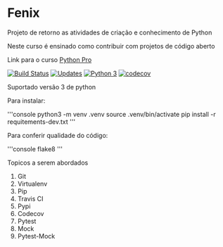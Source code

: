 # Fenix
Projeto de retorno as atividades de criação e conhecimento de Python

Neste curso é ensinado como contribuir com projetos de código aberto

Link para o curso [Python Pro](https://www.python.pro.br)

[![Build Status](https://app.travis-ci.com/JosemarBrito/Fenix.svg?branch=main)](https://app.travis-ci.com/JosemarBrito/Fenix)
[![Updates](https://pyup.io/repos/github/JosemarBrito/Fenix/shield.svg)](https://pyup.io/repos/github/JosemarBrito/Fenix/)
[![Python 3](https://pyup.io/repos/github/JosemarBrito/Fenix/python-3-shield.svg)](https://pyup.io/repos/github/JosemarBrito/Fenix/)
[![codecov](https://codecov.io/gh/JosemarBrito/Fenix/branch/main/graph/badge.svg?token=HX7SPKVB7W)](https://codecov.io/gh/JosemarBrito/Fenix)


Suportado versão 3 de python

Para instalar:

'''console
python3 -m venv .venv
source .venv/bin/activate
pip install -r requitements-dev.txt
'''

Para conferir qualidade do código:

'''console
flake8
'''

Topicos a serem abordados
1. Git
2. Virtualenv
3. Pip
4. Travis CI
5. Pypi
6. Codecov
7. Pytest
8. Mock
9. Pytest-Mock
